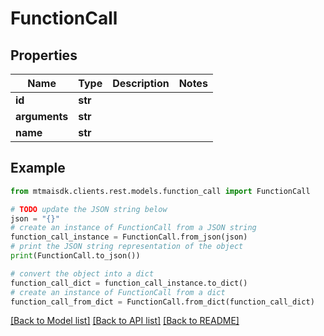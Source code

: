 # FunctionCall


## Properties

Name | Type | Description | Notes
------------ | ------------- | ------------- | -------------
**id** | **str** |  | 
**arguments** | **str** |  | 
**name** | **str** |  | 

## Example

```python
from mtmaisdk.clients.rest.models.function_call import FunctionCall

# TODO update the JSON string below
json = "{}"
# create an instance of FunctionCall from a JSON string
function_call_instance = FunctionCall.from_json(json)
# print the JSON string representation of the object
print(FunctionCall.to_json())

# convert the object into a dict
function_call_dict = function_call_instance.to_dict()
# create an instance of FunctionCall from a dict
function_call_from_dict = FunctionCall.from_dict(function_call_dict)
```
[[Back to Model list]](../README.md#documentation-for-models) [[Back to API list]](../README.md#documentation-for-api-endpoints) [[Back to README]](../README.md)


